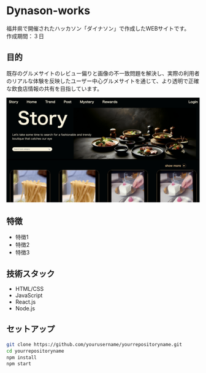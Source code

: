 # Dynason-works
福井県で開催されたハッカソン「ダイナソン」で作成したWEBサイトです。　　作成期間：３日

## 目的
既存のグルメサイトのレビュー偏りと画像の不一致問題を解決し、実際の利用者のリアルな体験を反映したユーザー中心グルメサイトを通じて、より透明で正確な飲食店情報の共有を目指しています。

![プロジェクトイメージ](img/sample_page.png)

## 特徴

- 特徴1
- 特徴2
- 特徴3

## 技術スタック

- HTML/CSS
- JavaScript
- React.js
- Node.js

## セットアップ

```bash
git clone https://github.com/yourusername/yourrepositoryname.git
cd yourrepositoryname
npm install
npm start
